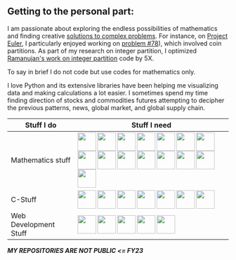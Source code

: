 ## Getting to the personal part:

I am passionate about exploring the endless possibilities of mathematics and finding creative [solutions to complex problems](https://user-images.githubusercontent.com/72539638/226156726-3a100b3a-c3fe-46af-822e-bf76f0ab2eda.png). For instance, on [Project Euler](https://projecteuler.net/), I particularly enjoyed working on [problem #78](https://projecteuler.net/problem=78)), which involved coin partitions. As part of my research on integer partition, I optimized [Ramanujan's work on integer partition](https://user-images.githubusercontent.com/72539638/226156980-391121e6-ce4b-492a-872b-d2b2397a6be0.png) code by 5X.


To say in brief I do not code but use codes for mathematics only.



I love Python and its extensive libraries have been helping me visualizing data and making calculations a lot easier. I sometimes spend my time finding direction of stocks and commodities futures attempting to decipher the previous patterns, news, global market, and global supply chain.


<table>
    <thead>
        <tr>
            <th>Stuff I do</th>
            <th>Stuff I need</th>
        </tr>
    </thead>
    <tr>
        <td>Mathematics stuff</td>
        <td><img src="https://www.linkpicture.com/q/python_2.jpg" height="42px" align="left">
            <img src="https://www.linkpicture.com/q/numpy_1.png" height="42px" align="left">
            <img src="https://www.linkpicture.com/q/scipy_1.png" height="42px" align="left">
            <img src="https://www.linkpicture.com/q/sympy_1.png" height="42px" align="left">
            <img src="https://www.linkpicture.com/q/pandas_1.png" height="42px" align="left">
            <img src="https://www.linkpicture.com/q/scikit-learn_1.png" height="42px" align="left">
            <img src="https://www.linkpicture.com/q/tensorflow_1.png" height="42px" align="left">
            <img src="https://www.linkpicture.com/q/jupyter_1.png" height="42px" align="left">
            <img src="https://www.linkpicture.com/q/keras_1.png" height="42px" align="left">
            <img src="https://www.linkpicture.com/q/mathematica_1.png" height="42px" align="left">
            <img src="https://www.selenium.dev/images/logos/webdriver.svg", height="42px", align="left">
            <img src="https://www.linkpicture.com/q/flask_1.png" height="42px" align="left">
            <img src="https://upload.wikimedia.org/wikipedia/commons/thumb/1/1d/PyCharm_Icon.svg/1200px-PyCharm_Icon.svg.png" height="42px" align="left">
            <img src="https://www.linkpicture.com/q/github_6.png" height="42px" align="left">
            <img src="https://encrypted-tbn0.gstatic.com/images?q=tbn:ANd9GcRda0DJBSxwYFu3_6eJYq4U2csp6BEGtYNHhQgT4HjIo4Z1DV1q3dctrTJmyc4U6t79SoI&usqp=CAU" height="42px" align="left">
        </td>
    </tr>
    <tr>
        <td>C-Stuff</td>
        <td><img src="https://www.linkpicture.com/q/c_16.png" height="42px" align="left">
            <img src="https://www.linkpicture.com/q/c_17.png" height="42px" align="left">
            <img src="https://www.linkpicture.com/q/cc_2.png" height="42px" align="left">
            <img src="https://www.linkpicture.com/q/net_3.png" height="42px" align="left">
            <img src="https://www.linkpicture.com/q/vscode_1.png" height="42px" align="left">
            <img src="https://algol.dev/wp-content/uploads/2020/10/logo-eclipse.png" height="42px" align="left">
            <img src="https://encrypted-tbn0.gstatic.com/images?q=tbn:ANd9GcRda0DJBSxwYFu3_6eJYq4U2csp6BEGtYNHhQgT4HjIo4Z1DV1q3dctrTJmyc4U6t79SoI&usqp=CAU" height="42px" align="left">
        </td>
    </tr>
    <tr>
        <td>Web Development Stuff</td>
        <td><img src="https://www.linkpicture.com/q/html5_1.png" height="42px" align="left">
            <img src="https://www.linkpicture.com/q/js_6.png" height="42px" align="left">
            <img src="https://www.linkpicture.com/q/flask_1.png" height="42px" align="left">
            <img src="https://www.linkpicture.com/q/vscode_1.png" height="42px" align="left">
            <img src="https://encrypted-tbn0.gstatic.com/images?q=tbn:ANd9GcRda0DJBSxwYFu3_6eJYq4U2csp6BEGtYNHhQgT4HjIo4Z1DV1q3dctrTJmyc4U6t79SoI&usqp=CAU" height="42px" align="left">
        </td>            
    </tr>
</table>

***MY REPOSITORIES ARE NOT PUBLIC <= FY23***
<!--
![image](https://user-images.githubusercontent.com/72539638/213868752-488c1589-7075-4f3d-aa6a-465c3442ae1e.png)
-->
